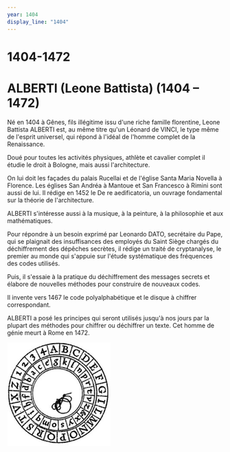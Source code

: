 ```yaml
---
year: 1404
display_line: "1404"
---
```


# 1404-1472
# ALBERTI (Leone Battista) (1404 – 1472)

Né en 1404 à Gênes, fils illégitime issu d'une riche famille florentine, Leone Battista ALBERTI est, au même titre qu'un Léonard de VINCI, le type même de l'esprit universel, qui répond à l'idéal de l'homme complet de la Renaissance.

Doué pour toutes les activités physiques, athlète et cavalier complet il étudie le droit à Bologne, mais aussi l'architecture.

On lui doit les façades du palais Rucellai et de l'église Santa Maria Novella à Florence. Les églises San Andréa à Mantoue et San Francesco à Rimini sont aussi de lui.
Il rédige en 1452 le De re aedificatoria, un ouvrage fondamental sur la théorie de l'architecture.

ALBERTI s'intéresse aussi à la musique, à la peinture, à la philosophie et aux mathématiques.

Pour répondre à un besoin exprimé par Leonardo DATO, secrétaire du Pape, qui se plaignait des insuffisances des employés du Saint Siège chargés du déchiffrement des dépêches secrètes, il rédige un traité de cryptanalyse, le premier au monde qui s'appuie sur l'étude systématique des fréquences des codes utilisés.

Puis, il s'essaie à la pratique du déchiffrement des messages secrets et élabore de nouvelles méthodes pour construire de nouveaux codes.

Il invente vers 1467 le code polyalphabétique et le disque à chiffrer correspondant.

ALBERTI a posé les principes qui seront utilisés jusqu'à nos jours par la plupart des méthodes pour chiffrer ou déchiffrer un texte.
Cet homme de génie meurt à Rome en 1472.


![alt text](/img/1404/alberti_disque.jpg "Disque d'Alberti")